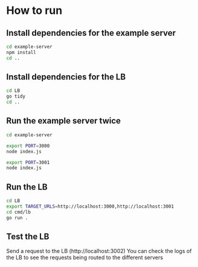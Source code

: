 # How to run

## Install dependencies for the example server

```bash
cd example-server
npm install
cd ..
```

## Install dependencies for the LB

```bash
cd LB
go tidy
cd ..
```

## Run the example server twice

```bash
cd example-server

export PORT=3000
node index.js

export PORT=3001
node index.js
```

## Run the LB

```bash
cd LB
export TARGET_URLS=http://localhost:3000,http://localhost:3001
cd cmd/lb
go run .
```

## Test the LB

Send a request to the LB (http://localhost:3002)
You can check the logs of the LB to see the requests being routed to the different servers